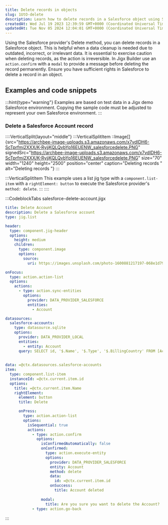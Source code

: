 ```yaml
---
title: Delete records in objects
slug: 1UtO-delete
description: Learn how to delete records in a Salesforce object using Salesforce provider's Delete method. Understand the importance of being cautious as deletions are irreversible. Follow our example code snippet to delete a Salesforce Account record, including using
createdAt: Wed Jul 19 2023 12:39:59 GMT+0000 (Coordinated Universal Time)
updatedAt: Tue Nov 05 2024 12:04:01 GMT+0000 (Coordinated Universal Time)
---
```


Using the Salesforce provider's Delete method, you can delete records in a Salesforce object. This is helpful when a data cleanup is needed due to outdated, incorrect, or irrelevant data. It is essential to exercise caution when deleting records, as the action is irreversible. In Jigx Builder use an `action.confirm` with a `modal` to provide a message before deleting the record permanently. Ensure you have sufficient rights in Salesforce to delete a record in an object.

## Examples and code snippets

:::hint{type="warning"}
Examples are based on test data in a Jigx demo Salesforce environment. Copying the sample code must be adjusted to represent your own Salesforce environment.&#x20;
:::

### Delete a Salesforce Account record

::::VerticalSplit{layout="middle"}
:::VerticalSplitItem
::Image[]{src="https://archbee-image-uploads.s3.amazonaws.com/x7vdIDH6-ScTprfmi2XXX/K-RyjjKQLQvbYp16EUENW_salesforcedelete.PNG" signedSrc="https://archbee-image-uploads.s3.amazonaws.com/x7vdIDH6-ScTprfmi2XXX/K-RyjjKQLQvbYp16EUENW_salesforcedelete.PNG" size="70" width="1240" height="2500" position="center" caption="Deleting records " alt="Deleting records "}
:::

:::VerticalSplitItem
This example uses a list jig type with a `component.list-item` with a `rightElement: button` to execute the Salesforce provider's `method: delete`.&#x20;
:::
::::

:::CodeblockTabs
salesforce-delete-account.jigx

```yaml
title: Delete Account
description: Delete a Salesforce account
type: jig.list

header:
  type: component.jig-header
  options:
    height: medium
    children:
      type: component.image
      options:
        source:
          uri: https://images.unsplash.com/photo-1600881217197-068e1d79ffb8?ixlib=rb-4.0.3&ixid=M3wxMjA3fDB8MHxwaG90by1wYWdlfHx8fGVufDB8fHx8fA%3D%3D&auto=format&fit=crop&w=2232&q=80

onFocus:
  type: action.action-list
  options:
    actions:
      - type: action.sync-entities
        options:
          provider: DATA_PROVIDER_SALESFORCE
          entities:
            - Account

datasources:
  salesforce-accounts: 
    type: datasource.sqlite
    options:
      provider: DATA_PROVIDER_LOCAL
      entities:
        - entity: Account
      query: SELECT id, '$.Name', '$.Type', '$.BillingCountry' FROM [Account] 
       
    
data: =@ctx.datasources.salesforce-accounts
item:
  type: component.list-item
  instanceId: =@ctx.current.item.id
  options:
    title: =@ctx.current.item.Name
    rightElement: 
      element: button
      title: Delete

      onPress: 
        type: action.action-list
        options:
          isSequential: true
          actions:
            - type: action.confirm
              options:
                isConfirmedAutomatically: false
                onConfirmed: 
                  type: action.execute-entity
                  options:
                    provider: DATA_PROVIDER_SALESFORCE
                    entity: Account
                    method: delete
                    data:
                      id: =@ctx.current.item.id
                    onSuccess: 
                      title: Account deleted
                  
                modal:
                  title: Are you sure you want to delete the Account?
            - type: action.go-back            
```
:::

